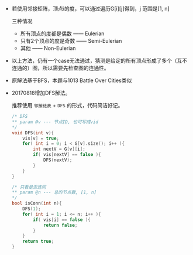 *   若使用邻接矩阵，顶点i的度，可以通过遍历G[i][j]得到，j 范围是[1, n]

	三种情况
	
	*   所有顶点的度都是偶数    ——  Eulerian
	*   只有2个顶点的度是奇数   ——  Semi-Eulerian
	*   其他                    ——  Non-Eulerian
	
*   以上方法，仍有一个case无法通过，猜测是给定的所有顶点形成了多个（互不连通的）图，所以需要先检查图的连通性。

*	原解法基于BFS，本题与1013 Battle Over Cities类似

*	20170818增加DFS解法。

	推荐使用 `邻接链表` + `DFS` 的形式，代码简洁好记。

	```cpp
	/* DFS
	** param @v --- 节点ID, 也可写成vid
	*/
	void DFS(int v){
		vis[v] = true;
		for( int i = 0; i < G[v].size(); i++ ){
			int nextV = G[v][i];
			if( vis[nextV] == false ){
				DFS(nextV);
			}
		}
	}
	
	/* 只看是否连同
	** param @n --- 总的节点数, [1, n]
	*/
	bool isConn(int n){
		DFS(1);
		for( int i = 1; i <= n; i++ ){
			if( vis[i] == false ){
				return false;
			}
		}
		return true;
	}
	```
